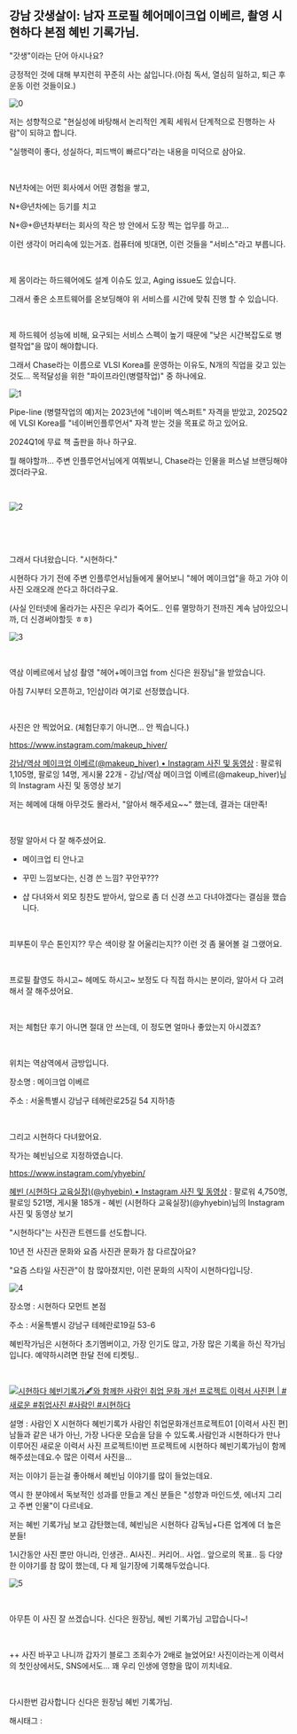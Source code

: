 ## 강남 갓생살이: 남자 프로필 헤어메이크업 이베르, 촬영 시현하다 본점 혜빈 기록가님.

"갓생"이라는 단어 아시나요?

긍정적인 것에 대해 부지런히 꾸준히 사는 삶입니다.(아침 독서, 열심히 일하고, 퇴근 후 운동 이런 것들이요.)

![0](./asset/0.png)

저는 성향적으로 "현실성에 바탕해서 논리적인 계획 세워서 단계적으로 진행하는 사람"이 되햐고 합니다.

"실행력이 좋다, 성실하다, 피드백이 빠르다"라는 내용을 미덕으로 삼아요.

​

N년차에는 어떤 회사에서 어떤 경험을 쌓고,

N+@년차에는 등기를 치고

N+@+@년차부터는 회사의 작은 방 안에서 도장 찍는 업무를 하고...

이런 생각이 머리속에 있는거죠. 컴퓨터에 빗대면, 이런 것들을 "서비스"라고 부릅니다.

​

제 몸이라는 하드웨어에도 설계 이슈도 있고, Aging issue도 있습니다.

그래서 좋은 소프트웨어를 온보딩해야 위 서비스를 시간에 맞춰 진행 할 수 있습니다.

​

제 하드웨어 성능에 비해, 요구되는 서비스 스펙이 높기 때문에 "낮은 시간복잡도로 병렬작업"을 많이 해야합니다.

그래서 Chase라는 이름으로 VLSI Korea를 운영하는 이유도, N개의 직업을  갖고 있는 것도... 목적달성을 위한 "파이프라인(병렬작업)" 중 하나에요.

![1](./asset/1.png)

Pipe-line (병렬작업의 예)저는 2023년에 "네이버 엑스퍼트" 자격을 받았고, 2025Q2에 VLSI Korea를 "네이버인플루언서" 자격 받는 것을 목표로 하고 있어요.

2024Q1에 무료 책 출판을 하나 하구요.

뭘 해야할까... 주변 인플루언서님에게 여쭤보니, Chase라는 인물을 퍼스널 브랜딩해야겠더라구요.

​

![2](./asset/2.png)

​

​

그래서 다녀왔습니다. "시현하다."

시현하다 가기 전에 주변 인플루언서님들에게 물어보니 "헤어 메이크업"을 하고 가야 이 사진 오래오래 쓴다고 하더라구요.

(사실 인터넷에 올라가는 사진은 우리가 죽어도.. 인류 멸망하기 전까진 계속 남아있으니까, 더 신경써야할듯 ㅎㅎ)

![3](./asset/3.png)

​

역삼 이베르에서 남성 촬영 "헤어+메이크업 from 신다은 원장님"을 받았습니다.

아침 7시부터 오픈하고, 1인샵이라 여기로 선정했습니다.

​

사진은 안 찍었어요. (체험단후기 아니면... 안 찍습니다.)

https://www.instagram.com/makeup_hiver/

[강남/역삼 메이크업 이베르(@makeup_hiver) • Instagram 사진 및 동영상](https://www.instagram.com/makeup_hiver/) : 팔로워 1,105명, 팔로잉 14명, 게시물 22개 - 강남/역삼 메이크업 이베르(@makeup_hiver)님의 Instagram 사진 및 동영상 보기

저는 헤메에 대해 아무것도 몰라서, "알아서 해주세요~~" 했는데, 결과는 대만족!

​

정말 알아서 다 잘 해주셨어요.

- 메이크업 티 안나고

- 꾸민 느낌보다는, 신경 쓴 느낌? 꾸안꾸???

- 샵 다녀와서 외모 칭찬도 받아서, 앞으로 좀 더 신경 쓰고 다녀야겠다는 결심을 했습니다.

​

피부톤이 무슨 톤인지?? 무슨 색이랑 잘 어울리는지?? 이런 것 좀 물어볼 걸 그랬어요. 

​

프로필 촬영도 하시고~ 헤메도 하시고~ 보정도 다 직접 하시는 분이라, 알아서 다 고려해서 잘 해주셨어요.

​

저는 체험단 후기 아니면 절대 안 쓰는데, 이 정도면 얼마나 좋았는지 아시겠죠?

​

위치는 역삼역에서 금방입니다.

장소명 : 메이크업 이베르

주소 : 서울특별시 강남구 테헤란로25길 54 지하1층

​

그리고 시현하다 다녀왔어요.

작가는 혜빈님으로 지정하였습니다.

https://www.instagram.com/yhyebin/

[혜빈 (시현하다 교육실장)(@yhyebin) • Instagram 사진 및 동영상](https://www.instagram.com/yhyebin/) : 팔로워 4,750명, 팔로잉 521명, 게시물 185개 - 혜빈 (시현하다 교육실장)(@yhyebin)님의 Instagram 사진 및 동영상 보기

"시현하다"는 사진관 트렌드를 선도합니다.

10년 전 사진관 문화와 요즘 사진관 문화가 참 다르잖아요?

"요즘 스타일 사진관"이 참 많아졌지만, 이런 문화의 시작이 시현하다입니당.

![4](./asset/4.png)

장소명 : 시현하다 모먼트 본점

주소 : 서울특별시 강남구 테헤란로19길 53-6

혜빈작가님은 시현하다 초기멤버이고, 가장 인기도 많고, 가장 많은 기록을 하신 작가님입니다. 예약하시려면 한달 전에 티켓팅..

​

[![시현하다 혜빈기록가🖋와 함께한 사람인 취업 문화 개선 프로젝트 이력서 사진편 | #새로운 #취업사진 #사람인 #시현하다](https://i.ytimg.com/vi/tmz7d_miqSc/hqdefault.jpg)](https://youtu.be/tmz7d_miqSc?si=ia7Cvqht8gpMggFM)

설명 : 사람인 X 시현하다 혜빈기록가 사람인 취업문화개선프로젝트01 [이력서 사진 편]남들과 같은 내가 아닌, 가장 나다운 모습을 담을 수 있도록.사람인과 시현하다가 만나 이루어진 새로운 이력서 사진 프로젝트!이번 프로젝트에 시현하다 혜빈기록가님이 함께 해주셨는데요.수 많은 이력서 사진을...

저는 이야기 듣는걸 좋아해서 혜빈님 이야기를 많이 들었는데요.

역시 한 분야에서 독보적인 성과를 만들고 계신 분들은 "성향과 마인드셋, 에너지 그리고 주변 인물"이 다르네요.

저는 혜빈 기록가님 보고 감탄했는데, 혜빈님은 시현하다 감독님+다른 업계에 더 높은 분들!

1시간동안 사진 뿐만 아니라, 인생관.. AI사진.. 커리어.. 사업.. 앞으로의 목표.. 등 다양한 이야기를 참 많이 했는데, 다 제 일기장에 기록해두었습니다.

![5](./asset/5.png)

​

아무튼 이 사진 잘 쓰겠습니다. 신다은 원장님, 혜빈 기록가님 고맙습니다~!

​

++ 사진 바꾸고 나니까 갑자기 블로그 조회수가 2배로 늘었어요! 사진이라는게 이력서의 첫인상에서도, SNS에서도… 꽤 우리 인생에 영향을 많이 끼치네요.

​

다시한번 감사합니다 신다은 원장님 혜빈 기록가님.

 해시태그 : 